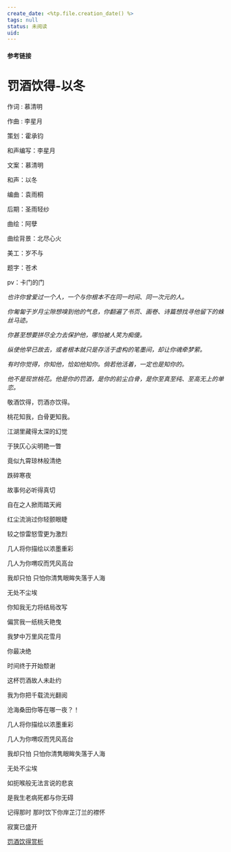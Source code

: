 ```yaml
---
create_date: <%tp.file.creation_date() %>
tags: null
status: 未阅读 
uid: 
---
```



#### 参考链接

# 罚酒饮得-以冬

作词 : 慕清明

作曲 : 李星月

策划：霍承钧

和声编写：李星月

文案：慕清明

和声：以冬

编曲：袁雨桐

后期：圣雨轻纱

曲绘：阿孽

曲绘背景：北尽心火

美工：岁不与

题字：苍术

pv：卡门的门

*也许你曾爱过一个人，一个与你根本不在同一时间、同一次元的人。*

*你匍匐于岁月尘隙想嗅到他的气息，你翻遍了书页、画卷、诗篇想找寻他留下的蛛丝马迹。*

*你甚至想要拼尽全力去保护他，哪怕被人笑为痴傻。*

*纵使他早已故去，或者根本就只是存活于虚构的笔墨间，却让你魂牵梦萦。*

*有时你觉得，你知他，恰如他知你。倘若他活着，一定也是知你的。*

*他不是现世桃花。他是你的罚酒，是你的前尘白骨，是你至真至纯、至高无上的单恋。*

敬酒饮得，罚酒亦饮得。

桃花知我，白骨更知我。

江湖里藏得太深的幻觉

于狭仄心尖明艳一瞥

竟似九霄琼林般清绝

跌碎寒夜

故事何必听得真切

自在之人掀雨踏天阙

红尘流淌过你轻颤眼睫

较之惊雷怒雪更为激烈

几人将你描绘以浓墨重彩

几人为你喟叹而凭风高台

我却只怕 只怕你清隽眼眸失落于人海

无处不尘埃

你知我无力将结局改写

偏赏我一纸桃夭艳曳

我梦中万里风花雪月

你最决绝

时间终于开始颓谢

这杯罚酒故人未赴约

我为你把千载流光翻阅

沧海桑田你等在哪一夜？！

几人将你描绘以浓墨重彩

几人为你喟叹而凭风高台

我却只怕 只怕你清隽眼眸失落于人海

无处不尘埃

如扼喉般无法言说的悲哀

是我生老病死都与你无碍

记得那时 那时饮下你岸芷汀兰的襟怀

寂寞已盛开

[罚酒饮得赏析](https://www.notion.so/61992755f662402984fec1b3ec78d8ca)